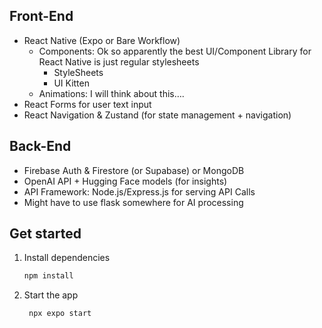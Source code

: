 ## Front-End

- React Native (Expo or Bare Workflow)
    - Components: Ok so apparently the best UI/Component Library for React Native is just regular stylesheets
        - StyleSheets
        - UI Kitten
    - Animations: I will think about this….
- React Forms for user text input
- React Navigation & Zustand (for state management + navigation)

## Back-End

- Firebase Auth & Firestore (or Supabase) or MongoDB
- OpenAI API + Hugging Face models (for insights)
- API Framework: Node.js/Express.js for serving API Calls
- Might have to use flask somewhere for AI processing

## Get started

1. Install dependencies

   ```bash
   npm install
   ```

2. Start the app

   ```bash
    npx expo start
   ```
